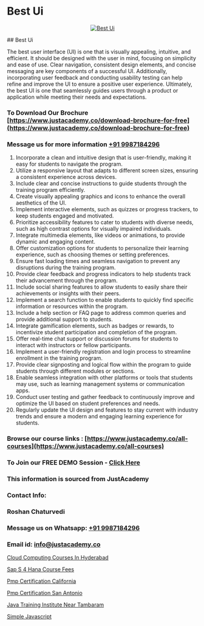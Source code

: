 # Best Ui

<p align="center">
  <a href="https://justacademy.co/all-courses">
    <img src="https://ibb.co/CngWr2j" alt="Best Ui">
  </a>
</p>
## Best Ui

The best user interface (UI) is one that is visually appealing, intuitive, and efficient. It should be designed with the user in mind, focusing on simplicity and ease of use. Clear navigation, consistent design elements, and concise messaging are key components of a successful UI. Additionally, incorporating user feedback and conducting usability testing can help refine and improve the UI to ensure a positive user experience. Ultimately, the best UI is one that seamlessly guides users through a product or application while meeting their needs and expectations.
### To Download Our Brochure [https://www.justacademy.co/download-brochure-for-free](https://www.justacademy.co/download-brochure-for-free)
### Message us for more information [+91 9987184296](https://api.whatsapp.com/send?phone=919987184296)
1) Incorporate a clean and intuitive design that is user-friendly, making it easy for students to navigate the program.
2) Utilize a responsive layout that adapts to different screen sizes, ensuring a consistent experience across devices.
3) Include clear and concise instructions to guide students through the training program efficiently.
4) Create visually appealing graphics and icons to enhance the overall aesthetics of the UI.
5) Implement interactive elements, such as quizzes or progress trackers, to keep students engaged and motivated.
6) Prioritize accessibility features to cater to students with diverse needs, such as high contrast options for visually impaired individuals.
7) Integrate multimedia elements, like videos or animations, to provide dynamic and engaging content.
8) Offer customization options for students to personalize their learning experience, such as choosing themes or setting preferences.
9) Ensure fast loading times and seamless navigation to prevent any disruptions during the training program.
10) Provide clear feedback and progress indicators to help students track their advancement through the program.
11) Include social sharing features to allow students to easily share their achievements or insights with their peers.
12) Implement a search function to enable students to quickly find specific information or resources within the program.
13) Include a help section or FAQ page to address common queries and provide additional support to students.
14) Integrate gamification elements, such as badges or rewards, to incentivize student participation and completion of the program.
15) Offer real-time chat support or discussion forums for students to interact with instructors or fellow participants.
16) Implement a user-friendly registration and login process to streamline enrollment in the training program.
17) Provide clear signposting and logical flow within the program to guide students through different modules or sections.
18) Enable seamless integration with other platforms or tools that students may use, such as learning management systems or communication apps.
19) Conduct user testing and gather feedback to continuously improve and optimize the UI based on student preferences and needs.
20) Regularly update the UI design and features to stay current with industry trends and ensure a modern and engaging learning experience for students.

### Browse our course links : [https://www.justacademy.co/all-courses](https://www.justacademy.co/all-courses) 
### To Join our FREE DEMO Session - [Click Here](https://www.justacademy.co/register-for-course-demo)


### This information is sourced from JustAcademy
### Contact Info:
### Roshan Chaturvedi
### Message us on Whatsapp: [+91 9987184296](https://api.whatsapp.com/send?phone=919987184296)
### Email id: [info@justacademy.co](mailto:info@justacademy.co)
                
[Cloud Computing Courses In Hyderabad](https://www.linkedin.com/pulse/cloud-computing-courses-hyderabad-justacademy-jaipur-k6sjc?trackingId=Bj0EeXyQanB%2BGKIGl3Jp3Q%3D%3D&lipi=urn%3Ali%3Apage%3Ad_flagship3_company_admin%3B%2Bj%2BWkU3wSKSQ1R70zcYAcw%3D%3D)

[Sap S 4 Hana Course Fees](https://www.linkedin.com/pulse/sap-4-hana-course-fees-justacademy-sunnyvale-ufapc/)

[Pmp Certification California](https://medium.com/@mahi3106/pmp-certification-california-2d4337f1f45e)

[Pmp Certification San Antonio](https://medium.com/@negishivu99/pmp-certification-san-antonio-8c660ca2f328)

[Java Training Institute Near Tambaram](https://justacademyin.github.io/justacademy/java-training-institute-near-tambaram)

[Simple Javascript](https://justacademyin.github.io/justacademy/simple-javascript)

